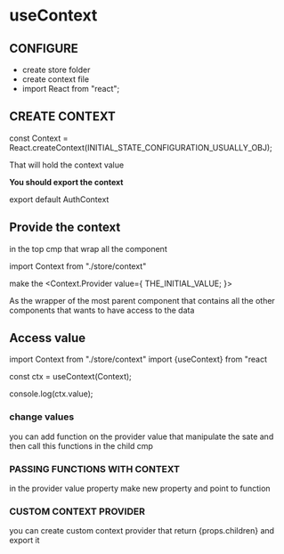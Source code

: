 # useContext

## CONFIGURE

- create store folder
- create context file
- import React from "react";

## CREATE CONTEXT

const Context = React.createContext(INITIAL_STATE_CONFIGURATION_USUALLY_OBJ);

That will hold the context value

**You should export the context**

export default AuthContext

## Provide the context

in the top cmp that wrap all the component

import Context from "./store/context"

make the <Context.Provider value={
THE_INITIAL_VALUE;
}>

As the wrapper of the most parent component that contains all the other components that wants to have access to the data

## Access value

import Context from "./store/context"
import {useContext} from "react

const ctx = useContext(Context);

console.log(ctx.value);

### change values

you can add function on the provider value that manipulate the sate and then call this functions in the child cmp

### PASSING FUNCTIONS WITH CONTEXT

in the provider value property
make new property and point to function

### CUSTOM CONTEXT PROVIDER

you can create custom context provider that return {props.children} and export it
